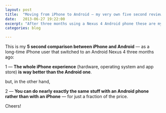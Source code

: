 ```yaml
---
layout: post
title:  "Moving from iPhone to Android — my very own five second review"
date:   2013-06-27 19:22:00
excerpt: "After three months using a Nexus 4 Android phone these are my"
categories: blog

---
```


This is my **5 second comparison between iPhone and Android** — as a long-time iPhone user that switched to an Android Nexus 4 three months ago: 

1 —  **The whole iPhone experience** (hardware, operating system and app store) **is way better than the Android one**.

but, in the other hand,

2 — **You can do nearly exactly the same stuff with an Android phone rather than with an iPhone** — for just a fraction of the price.

Cheers!